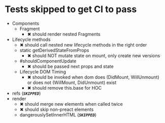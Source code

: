 # Tests skipped to get CI to pass

- Components
	- Fragment
		- ✖ should render nested Fragments
- Lifecycle methods
	- ✖ should call nested new lifecycle methods in the right order
	- static getDerivedStateFromProps
		- ✖ should NOT mutate state on mount, only create new versions
	- \#shouldComponentUpdate
		- ✖ should be passed next props and state
	- Lifecycle DOM Timing
		- ✖ should be invoked when dom does (DidMount, WillUnmount) or does not (WillMount, DidUnmount) exist
		- ✖ should remove this.base for HOC
- refs (***`SKIPPED`***)
- render
	- ✖ should merge new elements when called twice
	- ✖ should skip non-preact elements
	- dangerouslySetInnerHTML (***`SKIPPED`***)

